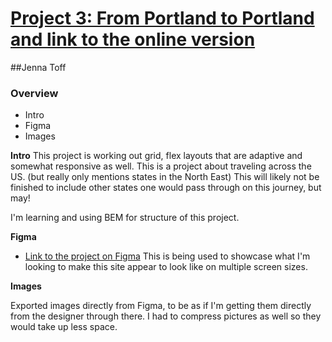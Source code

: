 # [Project 3: From Portland to Portland and link to the online version](https://larkceresin.github.io/web_project_3/)
##Jenna Toff

### Overview
* Intro
* Figma
* Images

**Intro**
This project is working out grid, flex layouts that are adaptive and somewhat responsive as well. 
This is a project about traveling across the US. (but really only mentions states in the North East)
This will likely not be finished to include other states one would pass through on this journey, but may!

I'm learning and using BEM for structure of this project. 

**Figma**

* [Link to the project on Figma](https://www.figma.com/file/lNsn9aE1Be6bvg9FeAzRXT/Sprint-3-From-Portland-to-Portland-desktop-mobile?node-id=0%3A1)
This is being used to showcase what I'm looking to make this site appear to look like on multiple screen sizes.

**Images**

Exported images directly from Figma, to be as if I'm getting them directly from the designer through there. I had to compress pictures as well so they would take up less space.
